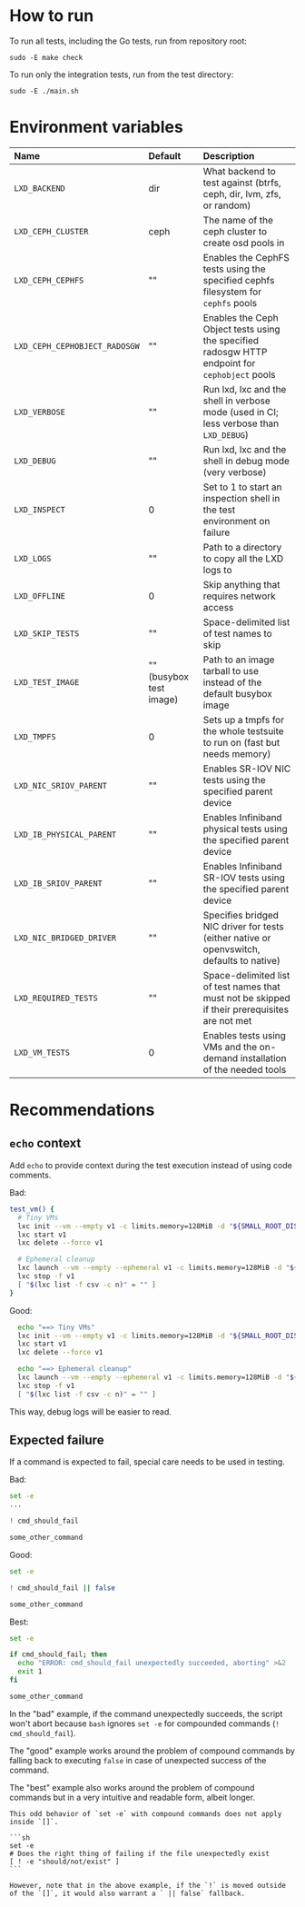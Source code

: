 # How to run

To run all tests, including the Go tests, run from repository root:

    sudo -E make check

To run only the integration tests, run from the test directory:

    sudo -E ./main.sh

# Environment variables

Name                           | Default                   | Description
:--                            | :---                      | :----------
`LXD_BACKEND`                  | dir                       | What backend to test against (btrfs, ceph, dir, lvm, zfs, or random)
`LXD_CEPH_CLUSTER`             | ceph                      | The name of the ceph cluster to create osd pools in
`LXD_CEPH_CEPHFS`              | ""                        | Enables the CephFS tests using the specified cephfs filesystem for `cephfs` pools
`LXD_CEPH_CEPHOBJECT_RADOSGW`  | ""                        | Enables the Ceph Object tests using the specified radosgw HTTP endpoint for `cephobject` pools
`LXD_VERBOSE`                  | ""                        | Run lxd, lxc and the shell in verbose mode (used in CI; less verbose than `LXD_DEBUG`)
`LXD_DEBUG`                    | ""                        | Run lxd, lxc and the shell in debug mode (very verbose)
`LXD_INSPECT`                  | 0                         | Set to 1 to start an inspection shell in the test environment on failure
`LXD_LOGS`                     | ""                        | Path to a directory to copy all the LXD logs to
`LXD_OFFLINE`                  | 0                         | Skip anything that requires network access
`LXD_SKIP_TESTS`               | ""                        | Space-delimited list of test names to skip
`LXD_TEST_IMAGE`               | "" (busybox test image)   | Path to an image tarball to use instead of the default busybox image
`LXD_TMPFS`                    | 0                         | Sets up a tmpfs for the whole testsuite to run on (fast but needs memory)
`LXD_NIC_SRIOV_PARENT`         | ""                        | Enables SR-IOV NIC tests using the specified parent device
`LXD_IB_PHYSICAL_PARENT`       | ""                        | Enables Infiniband physical tests using the specified parent device
`LXD_IB_SRIOV_PARENT`          | ""                        | Enables Infiniband SR-IOV tests using the specified parent device
`LXD_NIC_BRIDGED_DRIVER`       | ""                        | Specifies bridged NIC driver for tests (either native or openvswitch, defaults to native)
`LXD_REQUIRED_TESTS`           | ""                        | Space-delimited list of test names that must not be skipped if their prerequisites are not met
`LXD_VM_TESTS`                 | 0                         | Enables tests using VMs and the on-demand installation of the needed tools

# Recommendations

## `echo` context

Add `echo` to provide context during the test execution instead of using code comments.

Bad:

```sh
test_vm() {
  # Tiny VMs
  lxc init --vm --empty v1 -c limits.memory=128MiB -d "${SMALL_ROOT_DISK}"
  lxc start v1
  lxc delete --force v1

  # Ephemeral cleanup
  lxc launch --vm --empty --ephemeral v1 -c limits.memory=128MiB -d "${SMALL_ROOT_DISK}"
  lxc stop -f v1
  [ "$(lxc list -f csv -c n)" = "" ]
}
```

Good:

```sh
  echo "==> Tiny VMs"
  lxc init --vm --empty v1 -c limits.memory=128MiB -d "${SMALL_ROOT_DISK}"
  lxc start v1
  lxc delete --force v1

  echo "==> Ephemeral cleanup"
  lxc launch --vm --empty --ephemeral v1 -c limits.memory=128MiB -d "${SMALL_ROOT_DISK}"
  lxc stop -f v1
  [ "$(lxc list -f csv -c n)" = "" ]
```

This way, debug logs will be easier to read.

## Expected failure

If a command is expected to fail, special care needs to be used in testing.

Bad:

```sh
set -e
...

! cmd_should_fail

some_other_command
```

Good:

```sh
set -e

! cmd_should_fail || false

some_other_command
```

Best:

```sh
set -e

if cmd_should_fail; then
  echo "ERROR: cmd_should_fail unexpectedly succeeded, aborting" >&2
  exit 1
fi

some_other_command
```

In the "bad" example, if the command unexpectedly succeeds, the script won't
abort because `bash` ignores `set -e` for compounded commands (`!
cmd_should_fail`).

The "good" example works around the problem of compound commands by falling
back to executing `false` in case of unexpected success of the command.

The "best" example also works around the problem of compound commands but in a
very intuitive and readable form, albeit longer.

````{note}
This odd behavior of `set -e` with compound commands does not apply inside `[]`.

```sh
set -e
# Does the right thing of failing if the file unexpectedly exist
[ ! -e "should/not/exist" ]
```

However, note that in the above example, if the `!` is moved outside of the `[]`, it would also warrant a ` || false` fallback.
````

